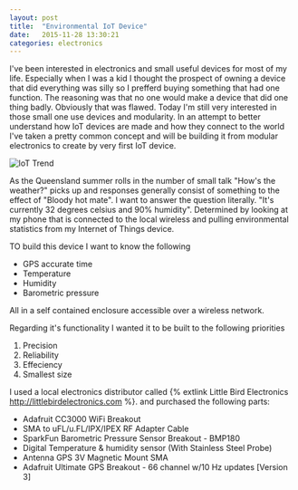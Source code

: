 ```yaml
---
layout: post
title:  "Environmental IoT Device"
date:   2015-11-28 13:30:21
categories: electronics
---
```

I've been interested in electronics and small useful devices for most of my life. Especially when I was a kid I thought the prospect of owning a device that did everything was silly so I prefferd buying something that had one function. The reasoning was that no one would make a device that did one thing badly. Obviously that was flawed. Today I'm still very interested in those small one use devices and modularity. In an attempt to better understand how IoT devices are made and how they connect to the world I've taken a pretty common concept and will be building it from modular electronics to create by very first IoT device.

![IoT Trend]({{cadamei.net}}/media/images/201511_enviot/iot_trend.png)

As the Queensland summer rolls in the number of small talk "How's the weather?" picks up and responses generally consist of something to the effect of "Bloody hot mate". I want to answer the question literally. "It's currently 32 degrees celsius and 90% humidity". Determined by looking at my phone that is connected to the local wireless and pulling environmental statistics from my Internet of Things device.

TO build this device I want to know the following
 - GPS accurate time
 - Temperature
 - Humidity
 - Barometric pressure

All in a self contained enclosure accessible over a wireless network.

Regarding it's functionality I wanted it to be built to the following priorities
 1. Precision
 2. Reliability
 3. Effeciency
 4. Smallest size

 I used a local electronics distributor called {% extlink Little Bird Electronics http://littlebirdelectronics.com %}. and purchased the following parts:
  - Adafruit CC3000 WiFi Breakout
  - SMA to uFL/u.FL/IPX/IPEX RF Adapter Cable
  - SparkFun Barometric Pressure Sensor Breakout - BMP180
  - Digital Temperature & humidity sensor (With Stainless Steel Probe)
  - Antenna GPS 3V Magnetic Mount SMA
  - Adafruit Ultimate GPS Breakout - 66 channel w/10 Hz updates [Version 3]

  
